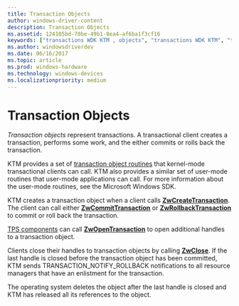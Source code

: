 ```yaml
---
title: Transaction Objects
author: windows-driver-content
description: Transaction Objects
ms.assetid: 124105bd-70be-49b1-8ea4-af6ba1f3cf16
keywords: ["transactions WDK KTM , objects", "transactions WDK KTM", "transactional clients WDK KTM , creating transactions", "Kernel Transaction Manager WDK , transactions", "KTM WDK , transactions", "transaction objects WDK KTM"]
ms.author: windowsdriverdev
ms.date: 06/16/2017
ms.topic: article
ms.prod: windows-hardware
ms.technology: windows-devices
ms.localizationpriority: medium
---
```


# Transaction Objects


*Transaction objects* represent transactions. A transactional client creates a transaction, performs some work, and the either commits or rolls back the transaction.

KTM provides a set of [transaction object routines](https://msdn.microsoft.com/library/windows/hardware/ff564831) that kernel-mode transactional clients can call. KTM also provides a similar set of user-mode routines that user-mode applications can call. For more information about the user-mode routines, see the Microsoft Windows SDK.

KTM creates a transaction object when a client calls [**ZwCreateTransaction**](https://msdn.microsoft.com/library/windows/hardware/ff566429). The client can call either [**ZwCommitTransaction**](https://msdn.microsoft.com/library/windows/hardware/ff566420) or [**ZwRollbackTransaction**](https://msdn.microsoft.com/library/windows/hardware/ff567086) to commit or roll back the transaction.

[TPS components](understanding-tps-components.md) can call [**ZwOpenTransaction**](https://msdn.microsoft.com/library/windows/hardware/ff567033) to open additional handles to a transaction object.

Clients close their handles to transaction objects by calling [**ZwClose**](https://msdn.microsoft.com/library/windows/hardware/ff566417). If the last handle is closed before the transaction object has been committed, KTM sends TRANSACTION\_NOTIFY\_ROLLBACK notifications to all resource managers that have an enlistment for the transaction.

The operating system deletes the object after the last handle is closed and KTM has released all its references to the object.

 

 




